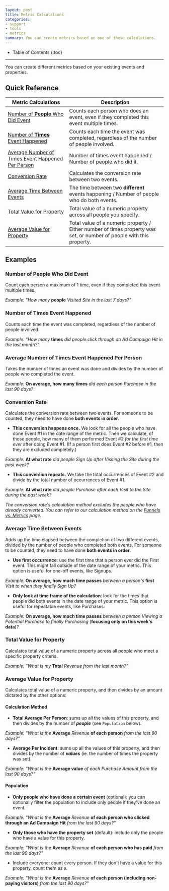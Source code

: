 ```yaml
---
layout: post
title: Metric Calculations
categories:
- support
- tools
- metrics
summary: You can create metrics based on one of these calculations.
---
```

* Table of Contents
{:toc}
* * *

You can create different metrics based on your existing events and properties.

## Quick Reference

Metric Calculations|Description
-------------------|-----------
[Number of **People** Who Did Event][people]|Counts each person who does an event, even if they completed this event multiple times.
[Number of **Times** Event Happened][times]|Counts each time the event was completed, regardless of the number of people involved.
[Average Number of Times Event Happened Per Person][average]|Number of times event happened / Number of people who did it.
[Conversion Rate][conversion]|Calculates the conversion rate between two events.
[Average Time Between Events][time]|The time between two **different** events happening / Number of people who do both events.
[Total Value for Property][total]|Total value of a numeric property across all people you specify.
[Average Value for Property][average-prop]| Total value of a numeric property / Either number of times property was set, or number of people with this property.

[people]: #number_of_people_who_did_event
[times]: #number_of_times_event_happened
[average]: #average_number_of_times_event_happened_per_person
[conversion]: #conversion_rate
[time]: #average_time_between_events
[total]: #total_value_for_property
[average-prop]: #average_value_for_property

## Examples


### Number of People Who Did Event
Count each person a maximum of 1 time, even if they completed this event multiple times.

*Example: "How many* **people** *Visited Site in the last 7 days?"*


### Number of Times Event Happened
Counts each time the event was completed, regardless of the number of people involved.

*Example: "How many* **times** *did people click through an Ad Campaign Hit in the last month?"*


### Average Number of Times Event Happened Per Person
Takes the number of times an event was done and divides by the number of people who completed the event.

*Example:* **On average, how many times** *did each person Purchase in the last 90 days?*


### Conversion Rate
Calculates the conversion rate between two events. For someone to be counted, they need to have done **both events in order**.

* **This conversion happens once.** We look for all the people who have done Event #1 in the date range of the metric. Then we calculate, of those people, how many of them performed Event #2 *for the first time ever* after doing Event #1. (If a person first does Event #2 before #1, then they are excluded completely.)

*Example:* **At what rate** *did people Sign Up after Visiting the Site during the past week?*

* **This conversion repeats.**  We take the total occurrences of Event #2 and divide by the total number of occurrences of Event #1.

*Example:* **At what rate** *did people Purchase after each Visit to the Site during the past week?*

_The conversion rate's calculation method excludes the people who have already converted. You can refer to our calculation method on the [Funnels vs. Metrics][fvm] page._


### Average Time Between Events
Adds up the time elapsed between the completion of two different events, divided by the number of people who completed both events. For someone to be counted, they need to have done **both events in order**.

* **Use first occurrence**: use the first time that a person ever did the First event. This might fall outside of the date range of your metric. This option is useful for one-off events, like Signups.

*Example:* **On average, how much time passes** *between a person's* **first** *Visit to when they finally Sign Up?*

* **Only look at time frame of the calculation**: look for the times that people did both events in the date range of your metric. This option is useful for repeatable events, like Purchases.

*Example:* **On average, how much time passes** *between a person Viewing a Potential Purchase to finally Purchasing* (**focusing only on this week's data**)*?*


### Total Value for Property
Calculates total value of a numeric property across all people who meet a specific property criteria.

*Example: "What is my* **Total** *Revenue from the last month?"*


### Average Value for Property
Calculates total value of a numeric property, and then divides by an amount dictated by the other options:

#### Calculation Method

* **Total Average Per Person**: sums up all the values of this property, and then divides by the number of ***people*** (see `Population` below).

*Example: "What is the* **Average** *Revenue* **of each person** *from the last 90 days?"*

* **Average Per Incident**: sums up all the values of this property, and then divides by the number of ***values*** (ie. the number of times the property was set).

*Example: "What is the* **Average value** *of each Purchase Amount from the last 90 days?"*

#### Population

* **Only people who have done a certain event** (optional): you can optionally filter the population to include only people if they've done an event.

*Example: "What is the* **Average** *Revenue* **of each person who clicked through an Ad Campaign Hit** *from the last 90 days?"*

* **Only those who have the property set** (default): include only the people who have a value for this property.

*Example: "What is the* **Average** *Revenue* **of each person who has paid** *from the last 90 days?"*

* Include everyone: count every person. If they don't have a value for this property, count them as `0`.

*Example: "What is the* **Average** *Revenue* **of each person (including non-paying visitors)** *from the last 90 days?"*

[fvm]: /tools/funnels-vs-metrics
